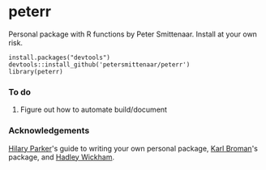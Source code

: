 # peterr
Personal package with R functions by Peter Smittenaar. Install at your own risk. 

```
install.packages("devtools")
devtools::install_github('petersmittenaar/peterr')
library(peterr)
```

### To do
1. Figure out how to automate build/document

### Acknowledgements
[Hilary Parker](https://hilaryparker.com/2014/04/29/writing-an-r-package-from-scratch/)'s guide to writing your own personal package, [Karl Broman](https://github.com/kbroman/broman)'s package, and [Hadley Wickham](http://r-pkgs.had.co.nz/). 